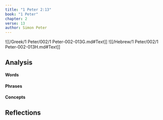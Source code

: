 ```yaml
---
title: "1 Peter 2:13"
book: "1 Peter"
chapter: 2
verse: 13
author: Simon Peter
---
```

![[/Greek/1 Peter/002/1 Peter-002-013G.md#Text]]
![[/Hebrew/1 Peter/002/1 Peter-002-013H.md#Text]]

## Analysis

#### Words

#### Phrases

#### Concepts

## Reflections
